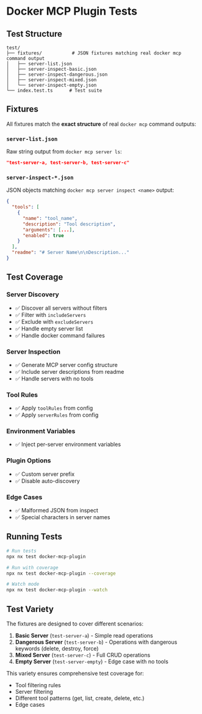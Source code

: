 # Docker MCP Plugin Tests

## Test Structure

```
test/
├── fixtures/           # JSON fixtures matching real docker mcp command output
│   ├── server-list.json
│   ├── server-inspect-basic.json
│   ├── server-inspect-dangerous.json
│   ├── server-inspect-mixed.json
│   └── server-inspect-empty.json
└── index.test.ts      # Test suite
```

## Fixtures

All fixtures match the **exact structure** of real `docker mcp` command outputs:

### `server-list.json`
Raw string output from `docker mcp server ls`:
```json
"test-server-a, test-server-b, test-server-c"
```

### `server-inspect-*.json`
JSON objects matching `docker mcp server inspect <name>` output:
```json
{
  "tools": [
    {
      "name": "tool_name",
      "description": "Tool description",
      "arguments": [...],
      "enabled": true
    }
  ],
  "readme": "# Server Name\n\nDescription..."
}
```

## Test Coverage

### Server Discovery
- ✅ Discover all servers without filters
- ✅ Filter with `includeServers`
- ✅ Exclude with `excludeServers`
- ✅ Handle empty server list
- ✅ Handle docker command failures

### Server Inspection
- ✅ Generate MCP server config structure
- ✅ Include server descriptions from readme
- ✅ Handle servers with no tools

### Tool Rules
- ✅ Apply `toolRules` from config
- ✅ Apply `serverRules` from config

### Environment Variables
- ✅ Inject per-server environment variables

### Plugin Options
- ✅ Custom server prefix
- ✅ Disable auto-discovery

### Edge Cases
- ✅ Malformed JSON from inspect
- ✅ Special characters in server names

## Running Tests

```bash
# Run tests
npx nx test docker-mcp-plugin

# Run with coverage
npx nx test docker-mcp-plugin --coverage

# Watch mode
npx nx test docker-mcp-plugin --watch
```

## Test Variety

The fixtures are designed to cover different scenarios:

1. **Basic Server** (`test-server-a`) - Simple read operations
2. **Dangerous Server** (`test-server-b`) - Operations with dangerous keywords (delete, destroy, force)
3. **Mixed Server** (`test-server-c`) - Full CRUD operations
4. **Empty Server** (`test-server-empty`) - Edge case with no tools

This variety ensures comprehensive test coverage for:
- Tool filtering rules
- Server filtering
- Different tool patterns (get, list, create, delete, etc.)
- Edge cases
